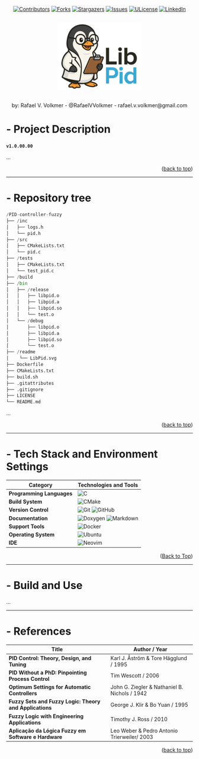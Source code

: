 <a id="readme-top"></a>

<div align="center">
  
  [![Contributors][contributors-shield]][contributors-url]
  [![Forks][forks-shield]][forks-url]
  [![Stargazers][stars-shield]][stars-url]
  [![Issues][issues-shield]][issues-url]
  [![ULicense][license-shield]][license-url]
  [![LinkedIn][linkedin-shield]][linkedin-url]
  
</div>

##

<p align="center">
  <img src="LibPid.svg" alt="libmemalloc logo" width="45%"/>
</p>

##

<div align="center">
  by: Rafael V. Volkmer - @RafaelVVolkmer - rafael.v.volkmer@gmail.com
</div>

##

# - Project Description

**`v1.0.00.00`**

...

<p align="right">(<a href="#readme-top">back to top</a>)</p>

---

# - Repository tree

```python
/PID-controller-fuzzy
├── /inc
│   ├── logs.h
│   └── pid.h
├── /src
│   ├── CMakeLists.txt
│   └── pid.c
├── /tests
│   ├── CMakeLists.txt
│   └── test_pid.c
├── /build
├── /bin
│   ├── /release
│   │   ├── libpid.o
│   │   ├── libpid.a
│   │   ├── libpid.so
│   │   └── test.o
│   └── /debug
│       ├── libpid.o
│       ├── libpid.a
│       ├── libpid.so
│       └── test.o
├── /readme
│    └── LibPid.svg
├── Dockerfile
├── CMakeLists.txt
├── build.sh
├── .gitattributes
├── .gitignore
├── LICENSE
└── README.md
```

...

<p align="right">(<a href="#readme-top">back to top</a>)</p>

---

# - Tech Stack and Environment Settings

| **Category**               | **Technologies and Tools**                                                                                                                                                                                                                                  |
| -------------------------- | -------------------------------------------------------------------------------------------------------------------------------------------------------------------------------------------------------------------------------------------------------------- |
| **Programming Languages**  | ![C](https://img.shields.io/badge/c-%2300599C.svg?style=for-the-badge&logo=c&logoColor=white)                                                                                                                                                                |
| **Build System**           | ![CMake](https://img.shields.io/badge/CMake-%23008FBA.svg?style=for-the-badge&logo=cmake&logoColor=white)                                                                                                                                                      |
| **Version Control**        | ![Git](https://img.shields.io/badge/git-%23F05033.svg?style=for-the-badge&logo=git&logoColor=white) ![GitHub](https://img.shields.io/badge/github-%23121011.svg?style=for-the-badge&logo=github&logoColor=white)                                            |
| **Documentation**          | ![Doxygen](https://img.shields.io/badge/doxygen-2C4AA8?style=for-the-badge&logo=doxygen&logoColor=white) ![Markdown](https://img.shields.io/badge/markdown-%23000000.svg?style=for-the-badge&logo=markdown&logoColor=white)                                       |
| **Support Tools**          | ![Docker](https://img.shields.io/badge/docker-%230db7ed.svg?style=for-the-badge&logo=docker&logoColor=white)                                                                                                                                                    |
| **Operating System**       | ![Ubuntu](https://img.shields.io/badge/Ubuntu-E95420?style=for-the-badge&logo=ubuntu&logoColor=white)                                                                                                                                                           |
| **IDE**                    | ![Neovim](https://img.shields.io/badge/NeoVim-%2357A143.svg?&style=for-the-badge&logo=neovim&logoColor=white)                                                                                                                                                     |

<p align="right">(<a href="#readme-top">Back to Top</a>)</p>

---

# - Build and Use

...

---

# - References

| Title                                                   | Author / Year                                 |
| ------------------------------------------------------- | --------------------------------------------- |
| **PID Control: Theory, Design, and Tuning**             | Karl J. Åström & Tore Hägglund / 1995         |
| **PID Without a PhD: Pinpointing Process Control**      | Tim Wescott / 2006                            |
| **Optimum Settings for Automatic Controllers**          | John G. Ziegler & Nathaniel B. Nichols / 1942 |
| **Fuzzy Sets and Fuzzy Logic: Theory and Applications** | George J. Klir & Bo Yuan / 1995               |
| **Fuzzy Logic with Engineering Applications**           | Timothy J. Ross / 2010                        |
| **Aplicação da Lógica Fuzzy em Software e Hardware**    | Leo Weber & Pedro Antonio Trierweiler/ 2003   |


<p align="right">(<a href="#readme-top">back to top</a>)</p>

[stars-shield]: https://img.shields.io/github/stars/RafaelVVolkmer/PID-controller-fuzzy.svg?style=flat-square
[stars-url]: https://github.com/RafaelVVolkmer/PID-controller-fuzzy/stargazers
[contributors-shield]: https://img.shields.io/github/contributors/RafaelVVolkmer/PID-controller-fuzzy.svg?style=flat-square
[contributors-url]: https://github.com/RafaelVVolkmer/PID-controller-fuzzy/graphs/contributors
[forks-shield]: https://img.shields.io/github/forks/RafaelVVolkmer/PID-controller-fuzzy.svg?style=flat-square
[forks-url]: https://github.com/RafaelVVolkmer//PID-controller-fuzzy/network/members
[issues-shield]: https://img.shields.io/github/issues/RafaelVVolkmer/PID-controller-fuzzy.svg?style=flat-square
[issues-url]: https://github.com/RafaelVVolkmer/PID-controller-fuzzy/issues
[linkedin-shield]: https://img.shields.io/badge/-LinkedIn-black.svg?style=flat-square&logo=linkedin&colorB=555
[linkedin-url]: https://www.linkedin.com/in/rafaelvvolkmer
[license-shield]: https://img.shields.io/github/license/RafaelVVolkmer/PID-controller-fuzzy.svg?style=flat-square
[license-url]: https://github.com/RafaelVVolkmer/PID-controller-fuzzy/blob/main/LICENSE.txt
